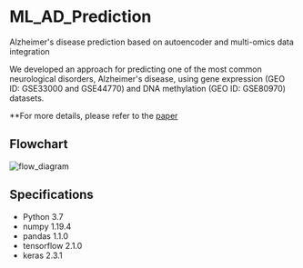 # ML_AD_Prediction
Alzheimer's disease prediction based on autoencoder and multi-omics data integration

We developed an approach for predicting one of the most common neurological disorders, Alzheimer's disease, using gene expression (GEO ID: GSE33000 and GSE44770) and DNA methylation (GEO ID: GSE80970) datasets.

**For more details, please refer to the [paper](https://doi.org/10.1016/j.chemolab.2022.104536)


## Flowchart
![flow_diagram](https://user-images.githubusercontent.com/80881943/129854424-7209e13d-558f-41cd-9300-4c40ca473b15.png)



## Specifications
* Python 3.7
* numpy 1.19.4
* pandas 1.1.0
* tensorflow 2.1.0
* keras 2.3.1

